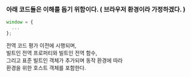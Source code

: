 ### 아래 코드들은 이해를 돕기 위함이다. ( 브라우저 환경이라 가정하겠다. )

```js
window = {
  ...
};
```

전역 코드 평가 이전에 시행되며, <br/>
빌트인 전역 프로퍼티와 빌트인 전역 함수, <br/>
그리고 표준 빌트인 객체가 추가되며 동작 환경에 따라 <br/>
환경을 위한 호스트 객체를 포함한다.
